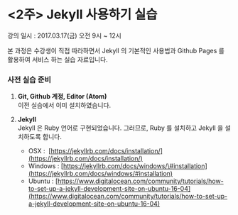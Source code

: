 # &lt;2주&gt; Jekyll 사용하기 실습

강의 일시 : 2017.03.17\(금\) 오전 9시 ~ 12시

본 과정은 수강생이 직접 따라하면서 Jekyll 의 기본적인 사용법과 Github Pages 를 활용하여 서비스 하는 실습 자료입니다.

### **사전 실습 준비**

1. **Git, Github 계정, Editor \(Atom\)**  
   이전 실습에서 이미 설치하였습니다.

2. **Jekyll**  
   Jekyll 은 Ruby 언어로 구현되었습니다. 그러므로, Ruby 를 설치하고 Jekyll 을 설치하도록 합니다.  
  
   - OSX :  [https://jekyllrb.com/docs/installation/](https://jekyllrb.com/docs/installation/)  
   - Windows : [https://jekyllrb.com/docs/windows/\#installation](https://jekyllrb.com/docs/windows/#installation)  
   - Ubuntu : [https://www.digitalocean.com/community/tutorials/how-to-set-up-a-jekyll-development-site-on-ubuntu-16-04](https://www.digitalocean.com/community/tutorials/how-to-set-up-a-jekyll-development-site-on-ubuntu-16-04)

  




